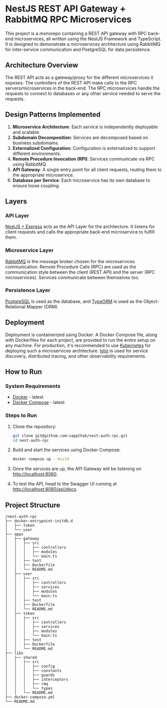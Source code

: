 # NestJS REST API Gateway + RabbitMQ RPC Microservices

This project is a monorepo containing a REST API gateway with RPC back-end microservices, all written using the NestJS Framework and TypeScript. It is designed to demonstrate a microservices architecture using RabbitMQ for inter-service communication and PostgreSQL for data persistence.

## Architecture Overview

The REST API acts as a gateway/proxy for the different microservices it exposes. The controllers of the REST API make calls to the RPC servers/microservices in the back-end. The RPC microservices handle the requests to connect to databases or any other service needed to serve the requests.

## Design Patterns Implemented

1. **Microservice Architecture**: Each service is independently deployable and scalable.
2. **Subdomain Decomposition**: Services are decomposed based on business subdomains.
3. **Externalized Configuration**: Configuration is externalized to support different environments.
4. **Remote Procedure Invocation (RPI)**: Services communicate via RPC using RabbitMQ.
5. **API Gateway**: A single entry point for all client requests, routing them to the appropriate microservice.
6. **Database per Service**: Each microservice has its own database to ensure loose coupling.

## Layers

### API Layer

[NestJS + Express](https://nestjs.com/) acts as the API Layer for the architecture. It listens for client requests and calls the appropriate back-end microservice to fulfill them.

### Microservice Layer

[RabbitMQ](https://www.rabbitmq.com/) is the message broker chosen for the microservices communication. Remote Procedure Calls (RPC) are used as the communication style between the client (REST API) and the server (RPC microservices). Services communicate between themselves too.

### Persistence Layer

[PostgreSQL](https://www.postgresql.org/) is used as the database, and [TypeORM](https://typeorm.io/) is used as the Object-Relational Mapper (ORM).

## Deployment

Deployment is containerized using Docker. A Docker Compose file, along with Dockerfiles for each project, are provided to run the entire setup on any machine. For production, it's recommended to use [Kubernetes](https://kubernetes.io/) for deploying such a microservices architecture. [Istio](https://istio.io/) is used for service discovery, distributed tracing, and other observability requirements.

## How to Run

### System Requirements

- [Docker](https://docs.docker.com/install/) - latest
- [Docker Compose](https://docs.docker.com/compose/install/) - latest

### Steps to Run

1. Clone the repository:

   ```sh
   git clone git@github.com:sappChak/nest-auth-rpc.git
   cd nest-auth-rpc
   ```

2. Build and start the services using Docker Compose:

   ```sh
   docker compose up --build
   ```

3. Once the services are up, the API Gateway will be listening on [http://localhost:8080](http://localhost:8080).

4. To test the API, head to the Swagger UI running at [http://localhost:8080/api/docs](http://localhost:8080/api/docs).

## Project Structure

```
/nest-auth-rpc
├── docker-entrypoint-initdb.d
│   ├── token
│   └── user
├── apps
│   ├── gateway
│   │   ├── src
│   │   │   ├── controllers
│   │   │   ├── modules
│   │   │   └── main.ts
│   │   ├── test
│   │   ├── Dockerfile
│   │   └── README.md
│   ├── user
│   │   ├── src
│   │   │   ├── controllers
│   │   │   ├── services
│   │   │   ├── modules
│   │   │   └── main.ts
│   │   ├── test
│   │   ├── Dockerfile
│   │   └── README.md
│   ├── token
│   │   ├── src
│   │   │   ├── controllers
│   │   │   ├── services
│   │   │   ├── modules
│   │   │   └── main.ts
│   │   ├── test
│   │   ├── Dockerfile
│   │   └── README.md
├── libs
│   ├── shared
│   │   ├── src
│   │   │   ├── config
│   │   │   ├── constants
│   │   │   ├── guards
│   │   │   ├── interceptors
│   │   │   ├── rmq
│   │   │   └── types
│   │   └── README.md
├── docker-compose.yml
└── README.md
```
